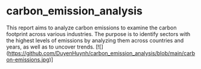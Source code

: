 # carbon_emission_analysis
This report aims to analyze carbon emissions to examine the carbon footprint across various industries. The purpose is to identify sectors with the highest levels of emissions by analyzing them across countries and years, as well as to uncover trends. 
[![] (https://github.com/DuyenHuynh/carbon_emission_analysis/blob/main/carbon-emissions.jpg)]
